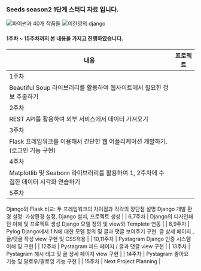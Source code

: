 ### Seeds season2 1단계 스터디 자료 입니다.
![파이썬과 40개 작품들](https://github.com/minseong0213/SeedsFirstStep/assets/103939333/512efe61-cc39-4232-ba9d-159c2fc96cc5) ![이한영의 django](https://github.com/minseong0213/SeedsFirstStep/assets/103939333/11f7992e-4ae7-4731-b374-6892dbd09337)

#### 1주차 ~ 15주차까지 본 내용을 가지고 진행하였습니다.
| 내용 | 프로젝트 |
| --- | --- |
| 1주차 | 
Beautiful Soup 라이브러리를 활용하여 웹사이트에서 필요한 정보 추출하기 |
| 2주차 | 
REST API를 활용하여 외부 서비스에서 데이터 가져오기 |
| 3주차 | 
Flask 프레임워크를 이용해서 간단한 웹 어플리케이션 개발하기.(로그인 기능 구현) |
| 4주차 | 
Matplotlib 및 Seaborn 라이브러리를 활용하여 1, 2주차에 수집한 데이터 시각화 연습하기 |
| 5주차 | 
Django와 Flask 비교: 두 프레임워크의 차이점과 각각의 장단점 설명
Django 개발 환경 설정: 가상환경 설정, Django 설치, 프로젝트 생성 |
| 6,7주차 | 
Django의 디자인패턴 이해 및 프로젝트 생성
Django 모델 정의 및 view와 Templete 연동 |
| 8,9주차 | Pylog
Django에서 1:N에 대한 모델 정의 및 글과 댓글 보여주기 구현 
글 상세 페이지 , 글/댓글 작성 view 구현 및 CSS적용 |
| 10,11주차 | Pystagram
Django 인증 시스템 이해 및 구현 |
| 12주차 | Pystagram
피드 페이지 / 글과 댓글 view 구현 |
| 13주차 | Pystagram
해시 태그 및 글 상세 페이지 view 구현 |
| 14주차 | Pystagram
좋아요 기능 및 팔로우/팔로잉 기능 구현 |
| 15주차 | 
Next Project Planning |
